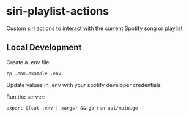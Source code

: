 # siri-playlist-actions
Custom siri actions to interact with the current Spotify song or playlist


## Local Development

Create a .env file

    cp .env.example .env

Update values in .env with your spotify developer credentials


Run the server:

    export $(cat .env | xargs) && go run api/main.go
